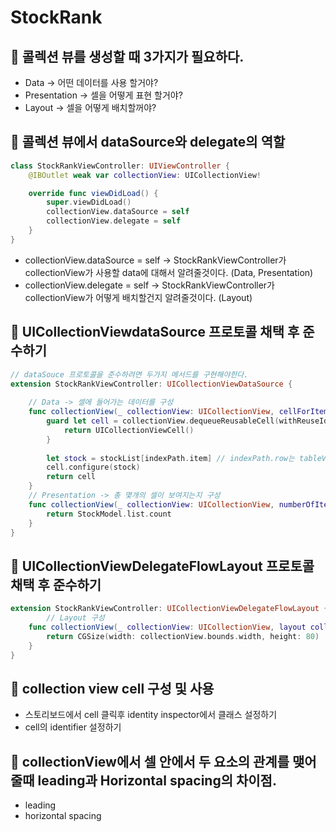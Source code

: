 # StockRank

## 🍎 콜렉션 뷰를 생성할 때 3가지가 필요하다.

- Data → 어떤 데이터를 사용 할거야?
- Presentation → 셀을 어떻게 표현 할거야?
- Layout → 셀을 어떻게 배치할꺼야?

## 🍎 콜렉션 뷰에서 dataSource와 delegate의 역할

```swift
class StockRankViewController: UIViewController {
    @IBOutlet weak var collectionView: UICollectionView!

    override func viewDidLoad() {
        super.viewDidLoad()
        collectionView.dataSource = self
        collectionView.delegate = self
    }
}
```

- collectionView.dataSource = self → StockRankViewController가 collectionView가 사용할 data에 대해서 알려줄것이다. (Data, Presentation)
- collectionView.delegate = self → StockRankViewController가 collectionView가 어떻게 배치할건지 알려줄것이다. (Layout)

## 🍎 UICollectionViewdataSource 프로토콜 채택 후 준수하기

```swift
// dataSouce 프로토콜을 준수하려면 두가지 메서드를 구현해야한다.
extension StockRankViewController: UICollectionViewDataSource {
    
    // Data -> 셀에 들어가는 데이터를 구성
    func collectionView(_ collectionView: UICollectionView, cellForItemAt indexPath: IndexPath) -> UICollectionViewCell {
        guard let cell = collectionView.dequeueReusableCell(withReuseIdentifier: "StockRankCollectionViewCell", for: indexPath) as? StockRankCollectionViewCell else {
            return UICollectionViewCell()
        }
        
        let stock = stockList[indexPath.item] // indexPath.row는 tableView에서 쓰이고, indexPath.item은 collectionView에서 쓰인다.
        cell.configure(stock)
        return cell
    }
    // Presentation -> 총 몇개의 셀이 보여지는지 구성
    func collectionView(_ collectionView: UICollectionView, numberOfItemsInSection section: Int) -> Int {
        return StockModel.list.count
    }
}
```

## 🍎 UICollectionViewDelegateFlowLayout 프로토콜 채택 후 준수하기

```swift
extension StockRankViewController: UICollectionViewDelegateFlowLayout {
        // Layout 구성 
    func collectionView(_ collectionView: UICollectionView, layout collectionViewLayout: UICollectionViewLayout, sizeForItemAt indexPath: IndexPath) -> CGSize {
        return CGSize(width: collectionView.bounds.width, height: 80)
    }
}
```

## 🍎 collection view cell 구성 및 사용

- 스토리보드에서 cell 클릭후 identity inspector에서 클래스 설정하기
- cell의 identifier 설정하기

## 🍎 collectionView에서 셀 안에서 두 요소의 관계를 맺어줄때 leading과 Horizontal spacing의 차이점.

- leading
- horizontal spacing

